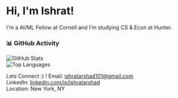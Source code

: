 # Hi, I'm Ishrat! 
I'm a AI/ML Fellow at Cornell and I'm studying CS & Econ at Hunter. 

### 📊 GitHub Activity

![GitHub Stats](https://github-readme-stats.vercel.app/api?username=ishratarshad&show_icons=true&theme=default)  
![Top Languages](https://github-readme-stats.vercel.app/api/top-langs/?username=ishratarshad&layout=compact)


Lets Connect :) !
Email: [ishratarshad101@gmail.com](mailto:ishratarshad101@gmail.com)  
LinkedIn: [linkedin.com/in/ishratarshad](https://www.linkedin.com/in/ishratarshad)  
Location: New York, NY  
